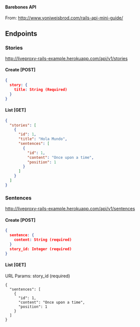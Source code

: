 #### Barebones API

From: http://www.yoniweisbrod.com/rails-api-mini-guide/


## Endpoints

### Stories
http://liveproxy-rails-example.herokuapp.com/api/v1/stories

#### Create [POST]
```json
{
  story: {
    title: String (Required)
  }
}
```

#### List [GET]
```json
{
  "stories": [
    {
      "id": 1,
      "title": "Hola Mundo",
      "sentences": [
        {
          "id": 1,
          "content": "Once upon a time",
          "position": 1
        }
      ]
    }
  ]
}
```

### Sentences
http://liveproxy-rails-example.herokuapp.com/api/v1/sentences

#### Create [POST]
```json
{
  sentence: {
    content: String (required)
  }
  story_id: Integer (required)
}
```

#### List [GET]
URL Params: story_id (required)
```
{
  "sentences": [
    {
      "id": 1,
      "content": "Once upon a time",
      "position": 1
    }
  ]
}
```
